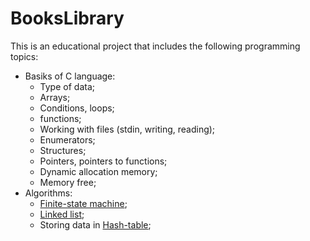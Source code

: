 # BooksLibrary
This is an educational project that includes the following programming topics:
* Basiks of C language:
  * Type of data;
  * Arrays;
  * Conditions, loops;
  * functions;
  * Working with files (stdin, writing, reading);
  * Enumerators;
  * Structures;
  * Pointers, pointers to functions;
  * Dynamic allocation memory;
  * Memory free;
* Algorithms:
  * [Finite-state machine](https://en.wikipedia.org/wiki/Finite-state_machine);
  * [Linked list](https://en.wikipedia.org/wiki/Linked_list);
  * Storing data in [Hash-table](https://en.wikipedia.org/wiki/Hash_table);
